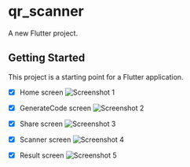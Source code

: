 # qr_scanner

A new Flutter project.

## Getting Started

This project is a starting point for a Flutter application.

- [x] Home screen
![Screenshot 1](https://github.com/macenough/QRCode-Scanner-Flutter/blob/main/assets/images/home.jpeg "Home")

- [x] GenerateCode screen
![Screenshot 2](https://github.com/macenough/QRCode-Scanner-Flutter/blob/main/assets/images/generatecode.jpeg "GenerateCode")

- [x] Share screen
![Screenshot 3](https://github.com/macenough/QRCode-Scanner-Flutter/blob/main/assets/images/share.jpeg "Share")

- [x] Scanner screen
![Screenshot 4](https://github.com/macenough/QRCode-Scanner-Flutter/blob/main/assets/images/scanner.jpeg "Scanner")

- [x] Result screen
![Screenshot 5](https://github.com/macenough/QRCode-Scanner-Flutter/blob/main/assets/images/result.jpeg "Result")